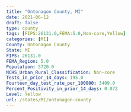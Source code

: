 ```yaml
---
title: "Ontonagon County, MI"
date: 2021-06-12
draft: false
type: county
tags: [FIPS:26131.0,FEMA:5.0,Non-core,Yellow]
categories: [MI]
County: Ontonagon County
State: MI
FIPS: 26131.0
FEMA_Region: 5.0
Population: 5720.0
NCHS_Urban_Rural_Classification: Non-core
Tests_in_prior_14_days: 195.0
Fourteen_day_test_rate_per_100000: 3409.0
Percent_Positivity_in_prior_14_days: 0.072
Level: Yellow
url: /states/MI/ontonagon-county
---
```



